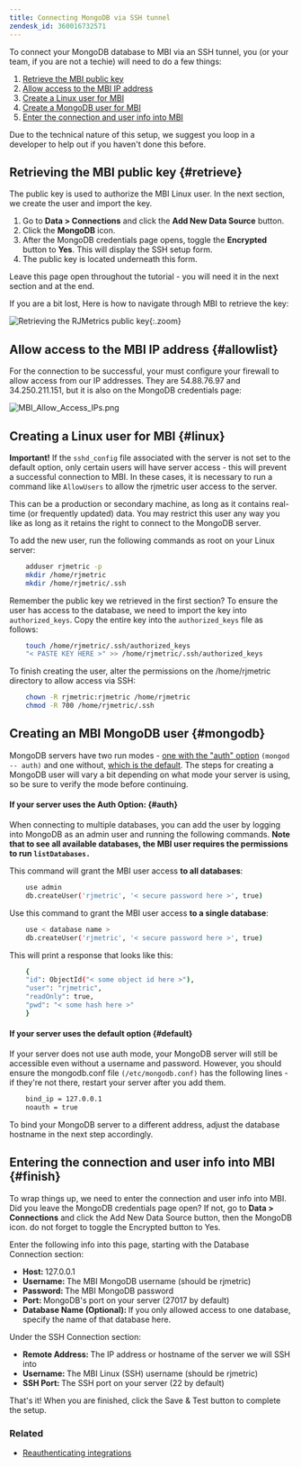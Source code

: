 ```yaml
---
title: Connecting MongoDB via SSH tunnel
zendesk_id: 360016732571
---
```



To connect your MongoDB database to MBI via an SSH tunnel, you (or your team, if you are not a techie) will need to do a few things:

1. [Retrieve the MBI public key](../#retrieve)
1. [Allow access to the MBI IP address](../#allowlist)
1. [Create a Linux user for MBI](../#linux)
1. [Create a MongoDB user for MBI](../#mongodb)
1. [Enter the connection and user info into MBI](../#finish)

Due to the technical nature of this setup, we suggest you loop in a developer to help out if you haven't done this before.

## Retrieving the MBI public key {#retrieve}

The public key is used to authorize the MBI Linux user. In the next section, we create the user and import the key.

1. Go to **Data &gt; Connections** and click the **Add New Data Source** button.
1. Click the **MongoDB** icon.
1. After the MongoDB credentials page opens, toggle the **Encrypted** button to **Yes**. This will display the SSH setup form.
1. The public key is located underneath this form.

Leave this page open throughout the tutorial - you will need it in the next section and at the end.

If you are a bit lost, Here is how to navigate through MBI to retrieve the key:

![Retrieving the RJMetrics public key](../../assets/MongoDB_Public_Key.gif){:.zoom}

## Allow access to the MBI IP address {#allowlist}

For the connection to be successful, your must configure your firewall to allow access from our IP addresses. They are 54.88.76.97 and 34.250.211.151, but it is also on the MongoDB credentials page:

![MBI_Allow_Access_IPs.png](../../assets/MBI_allow_access_IPs.png)

## Creating a Linux user for MBI {#linux}

**Important!**
 If the `sshd_config` file associated with the server is not set to the default option, only certain users will have server access - this will prevent a successful connection to MBI. In these cases, it is necessary to run a command like `AllowUsers` to allow the rjmetric user access to the server.

This can be a production or secondary machine, as long as it contains real-time (or frequently updated) data. You may restrict this user any way you like as long as it retains the right to connect to the MongoDB server.

To add the new user, run the following commands as root on your Linux server:

```bash
    adduser rjmetric -p
    mkdir /home/rjmetric
    mkdir /home/rjmetric/.ssh
```

Remember the public key we retrieved in the first section? To ensure the user has access to the database, we need to import the key into `authorized_keys`. Copy the entire key into the `authorized_keys` file as follows:

```bash
    touch /home/rjmetric/.ssh/authorized_keys
    "< PASTE KEY HERE >" >> /home/rjmetric/.ssh/authorized_keys
```

To finish creating the user, alter the permissions on the /home/rjmetric directory to allow access via SSH:

```bash
    chown -R rjmetric:rjmetric /home/rjmetric
    chmod -R 700 /home/rjmetric/.ssh
```

## Creating an MBI MongoDB user {#mongodb}

MongoDB servers have two run modes - [one with the "auth" option](../#auth) `(mongod -- auth)` and one without, [which is the default](../#default). The steps for creating a MongoDB user will vary a bit depending on what mode your server is using, so be sure to verify the mode before continuing.

#### If your server uses the Auth Option: {#auth}

When connecting to multiple databases, you can add the user by logging into MongoDB as an admin user and running the following commands. **Note that to see all available databases, the MBI user requires the permissions to run `listDatabases.`**

This command will grant the MBI user access **to all databases**:

```bash
    use admin
    db.createUser('rjmetric', '< secure password here >', true)
```

Use this command to grant the MBI user access **to a single database**:

```bash
    use < database name >
    db.createUser('rjmetric', '< secure password here >', true)
```

This will print a response that looks like this:

```bash
    {
    "id": ObjectId("< some object id here >"),
    "user": "rjmetric",
    "readOnly": true,
    "pwd": "< some hash here >"
    }
```

#### If your server uses the default option {#default}

If your server does not use auth mode, your MongoDB server will still be accessible even without a username and password. However, you should ensure the mongodb.conf file `(/etc/mongodb.conf)` has the following lines - if they're not there, restart your server after you add them.

```bash
    bind_ip = 127.0.0.1
    noauth = true
```

To bind your MongoDB server to a different address, adjust the database hostname in the next step accordingly.

## Entering the connection and user info into MBI {#finish}

To wrap things up, we need to enter the connection and user info into MBI. Did you leave the MongoDB credentials page open? If not, go to **Data &gt; Connections** and click the Add New Data Source button, then the MongoDB icon. do not forget to toggle the Encrypted button to Yes.

Enter the following info into this page, starting with the Database Connection section:

* <strong>Host: </strong>127.0.0.1
* <strong>Username: </strong> The MBI MongoDB username (should be rjmetric)
* <strong>Password: </strong>The MBI MongoDB password
* <strong>Port: </strong>MongoDB's port on your server (27017 by default)
* <strong>Database Name (Optional): </strong>If you only allowed access to one database, specify the name of that database here.

Under the SSH Connection section:

* <strong>Remote Address: </strong>The IP address or hostname of the server we will SSH into
* <strong>Username: </strong>The MBI Linux (SSH) username (should be rjmetric)
* <strong>SSH Port: </strong>The SSH port on your server (22 by default)

That's it! When you are finished, click the Save &amp; Test button to complete the setup.

### Related

* [Reauthenticating integrations](https://support.magento.com/hc/en-us/articles/360016733151)

